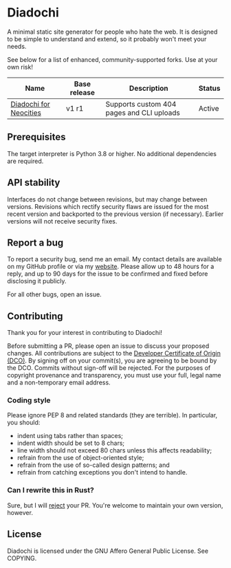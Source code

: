 # Diadochi

A minimal static site generator for people who hate the web.
It is designed to be simple to understand and extend, so it probably won't meet
your needs.

See below for a list of enhanced, community-supported forks.
Use at your own risk!

| Name | Base release | Description | Status |
| ---- | ------------ | ----------- | ------ |
| [Diadochi for Neocities](https://github.com/indraj-net/diadochi-neocities) | v1 r1 | Supports custom 404 pages and CLI uploads | Active |

## Prerequisites

The target interpreter is Python 3.8 or higher.
No additional dependencies are required.

## API stability

Interfaces do not change between revisions, but may change between versions.
Revisions which rectify security flaws are issued for the most recent version
and backported to the previous version (if necessary).
Earlier versions will not receive security fixes.

## Report a bug

To report a security bug, send me an email.
My contact details are available on my GitHub profile or via my
[website](https://indraj.net).
Please allow up to 48 hours for a reply, and up to 90 days for the issue to be
confirmed and fixed before disclosing it publicly.

For all other bugs, open an issue.

## Contributing

Thank you for your interest in contributing to Diadochi!

Before submitting a PR, please open an issue to discuss your proposed changes.
All contributions are subject to the
[Developer Certificate of Origin (DCO)](https://developercertificate.org/).
By signing off on your commit(s), you are agreeing to be bound by the DCO.
Commits without sign-off will be rejected.
For the purposes of copyright provenance and transparency, you must use your
full, legal name and a non-temporary email address.

### Coding style

Please ignore PEP 8 and related standards (they are terrible).
In particular, you should:

- indent using tabs rather than spaces;
- indent width should be set to 8 chars;
- line width should not exceed 80 chars unless this affects readability;
- refrain from the use of object-oriented style;
- refrain from the use of so-called design patterns; and
- refrain from catching exceptions you don't intend to handle.

### Can I rewrite this in Rust?

Sure, but I will [reject](https://indraj.net/posts/rust) your PR.
You're welcome to maintain your own version, however.

## License

Diadochi is licensed under the GNU Affero General Public License.
See COPYING.
